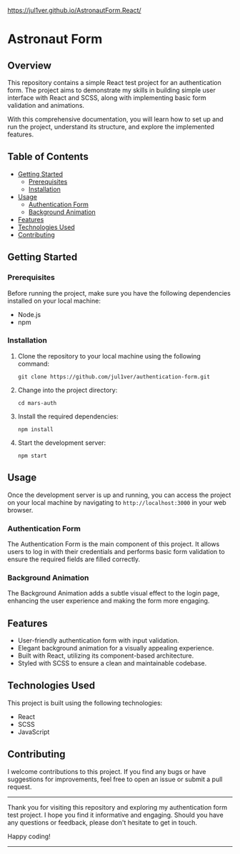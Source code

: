 https://jul1ver.github.io/AstronautForm.React/

# Astronaut Form

## Overview

This repository contains a simple React test project for an authentication form. The project aims to demonstrate my skills in building simple user interface with React and SCSS, along with implementing basic form validation and animations.

With this comprehensive documentation, you will learn how to set up and run the project, understand its structure, and explore the implemented features.

## Table of Contents

- [Getting Started](#getting-started)
  - [Prerequisites](#prerequisites)
  - [Installation](#installation)
- [Usage](#usage)
  - [Authentication Form](#authentication-form)
  - [Background Animation](#background-animation)
- [Features](#features)
- [Technologies Used](#technologies-used)
- [Contributing](#contributing)

## Getting Started

### Prerequisites

Before running the project, make sure you have the following dependencies installed on your local machine:

- Node.js
- npm

### Installation

1. Clone the repository to your local machine using the following command:

   ```
   git clone https://github.com/jul1ver/authentication-form.git
   ```

2. Change into the project directory:

   ```
   cd mars-auth
   ```

3. Install the required dependencies:

   ```
   npm install
   ```

4. Start the development server:

   ```
   npm start
   ```

## Usage

Once the development server is up and running, you can access the project on your local machine by navigating to `http://localhost:3000` in your web browser.

### Authentication Form

The Authentication Form is the main component of this project. It allows users to log in with their credentials and performs basic form validation to ensure the required fields are filled correctly.

### Background Animation

The Background Animation adds a subtle visual effect to the login page, enhancing the user experience and making the form more engaging.

## Features

- User-friendly authentication form with input validation.
- Elegant background animation for a visually appealing experience.
- Built with React, utilizing its component-based architecture.
- Styled with SCSS to ensure a clean and maintainable codebase.

## Technologies Used

This project is built using the following technologies:

- React
- SCSS
- JavaScript

## Contributing

I welcome contributions to this project. If you find any bugs or have suggestions for improvements, feel free to open an issue or submit a pull request.

---

Thank you for visiting this repository and exploring my authentication form test project. I hope you find it informative and engaging. Should you have any questions or feedback, please don't hesitate to get in touch.

Happy coding!

---
